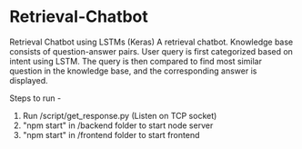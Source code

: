 # Retrieval-Chatbot
Retrieval Chatbot using LSTMs (Keras)
A retrieval chatbot. Knowledge base consists of question-answer pairs. User query is first categorized based on intent using LSTM.
The query is then compared to find most similar question in the knowledge base, and the corresponding answer is displayed.

Steps to run - 
1. Run /script/get_response.py (Listen on TCP socket)
2. "npm start" in /backend folder to start node server
3. "npm start" in /frontend folder to start frontend
